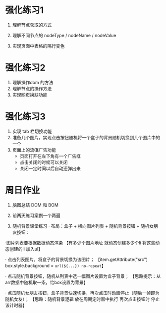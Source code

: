 # 强化练习1

1. 理解节点获取的方式

2. 理解不同节点的 nodeType / nodeName / nodeValue

3. 实现页面中表格的隔行变色

   

# 强化练习2
1. 理解操作dom 的方法
2. 理解节点的操作方法
3. 实现网页换肤功能



# 强化练习3

1. 实现 tab 栏切换功能
2. 准备几个图片，实现点击按钮随机将一个盒子的背景随机切换到几个图片中的一个
3. 页面上的流氓广告功能
   - 页面打开在左下角有一个广告框
   - 点击关闭的时候可以关闭
   - 关闭一定时间以后自动还弹出来


# 周日作业
1. 脑图总结 DOM 和 BOM
2. 前两天练习案例一个两遍

3. 随机背景课堂练习
· 布局：盒子 + 横向图片列表 + 随机背景按钮 + 随机女朋友按钮：

·图片列表要根据数据动态渲染
【有多少个图片地址 就动态创建多少个li 将这些动态创建的li 加入ul】

· 点击列表图片，将盒子的背景切换为该图片；
【item.getAttribute("src") box.style.background = `url(${...}) no-repeat`】

· 点击随机背景按钮，随机从列表中选一幅图片设置为盒子背景；
【思路提示：从arr数据中随机取一条，给box设置为背景】

· 点击随机女朋友按钮，盒子背景快速切换，再次点击时动画停止（随后一帧即为随机女友）；
【思路：随机背景逻辑 放在周期定时器中执行 再次点击按钮时 停止该计时器】